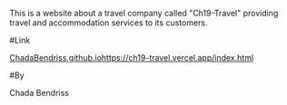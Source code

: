 This is a website about a travel company called "Ch19-Travel" providing travel and accommodation services to its customers.


#Link

[ChadaBendriss.github.io](https://ch19-travel.vercel.app/index.html)https://ch19-travel.vercel.app/index.html

#By

Chada Bendriss


